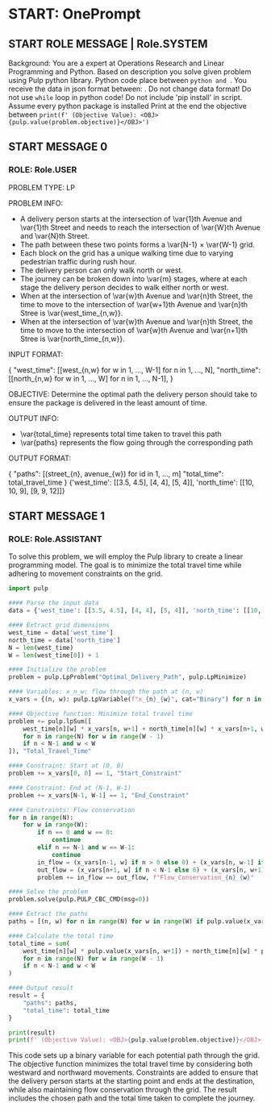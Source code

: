 # START: OnePrompt 
## START ROLE MESSAGE | Role.SYSTEM 
Background: You are a expert at Operations Research and Linear Programming and Python. Based on description you solve given problem using Pulp python library. Python code place between ```python and ```. You receive the data in json format between: <DATA></DATA>. Do not change data format! Do not use `while` loop in python code! Do not include 'pip install' in script. Assume every python package is installed Print at the end the objective between <OBJ></OBJ> `print(f' (Objective Value): <OBJ>{pulp.value(problem.objective)}</OBJ>')`  
## START MESSAGE 0 
### ROLE: Role.USER
<DESCRIPTION>
PROBLEM TYPE: LP

PROBLEM INFO:

- A delivery person starts at the intersection of \var{1}th Avenue and \var{1}th Street and needs to reach the intersection of \var{W}th Avenue and \var{N}th Street.
- The path between these two points forms a \var{N-1} × \var{W-1} grid.
- Each block on the grid has a unique walking time due to varying pedestrian traffic during rush hour.
- The delivery person can only walk north or west.
- The journey can be broken down into \var{m} stages, where at each stage the delivery person decides to walk either north or west.
- When at the intersection of \var{w}th Avenue and \var{n}th Street, the time to move to the intersection of \var{w+1}th Avenue and \var{n}th Stree is \var{west_time_{n,w}}.
- When at the intersection of \var{w}th Avenue and \var{n}th Street, the time to move to the intersection of \var{w}th Avenue and \var{n+1}th Stree is \var{north_time_{n,w}}.

INPUT FORMAT:

{
    "west_time": [[west_{n,w} for w in 1, ..., W-1] for n in 1, ..., N],
    "north_time": [[north_{n,w} for w in 1, ..., W] for n in 1, ..., N-1],
}

OBJECTIVE: Determine the optimal path the delivery person should take to ensure the package is delivered in the least amount of time.

OUTPUT INFO:

- \var{total_time} represents total time taken to travel this path
- \var{paths} represents the flow going through the corresponding path

OUTPUT FORMAT:

{
    "paths": [(street_{n}, avenue_{w}) for id in 1, ..., m]
    "total_time": total_travel_time
}
</DESCRIPTION>
<DATA>
{'west_time': [[3.5, 4.5], [4, 4], [5, 4]], 'north_time': [[10, 10, 9], [9, 9, 12]]}</DATA>


## START MESSAGE 1 
### ROLE: Role.ASSISTANT
To solve this problem, we will employ the Pulp library to create a linear programming model. The goal is to minimize the total travel time while adhering to movement constraints on the grid.

```python
import pulp

#### Parse the input data
data = {'west_time': [[3.5, 4.5], [4, 4], [5, 4]], 'north_time': [[10, 10, 9], [9, 9, 12]]}

#### Extract grid dimensions
west_time = data['west_time']
north_time = data['north_time']
N = len(west_time)
W = len(west_time[0]) + 1

#### Initialize the problem
problem = pulp.LpProblem("Optimal_Delivery_Path", pulp.LpMinimize)

#### Variables: x_n_w: flow through the path at (n, w)
x_vars = {(n, w): pulp.LpVariable(f"x_{n}_{w}", cat="Binary") for n in range(N) for w in range(W)}

#### Objective function: Minimize total travel time
problem += pulp.lpSum([
    west_time[n][w] * x_vars[n, w+1] + north_time[n][w] * x_vars[n+1, w]
    for n in range(N) for w in range(W - 1)
    if n < N-1 and w < W
]), "Total_Travel_Time"

#### Constraint: Start at (0, 0)
problem += x_vars[0, 0] == 1, "Start_Constraint"

#### Constraint: End at (N-1, W-1)
problem += x_vars[N-1, W-1] == 1, "End_Constraint"

#### Constraints: Flow conservation
for n in range(N):
    for w in range(W):
        if n == 0 and w == 0:
            continue
        elif n == N-1 and w == W-1:
            continue
        in_flow = (x_vars[n-1, w] if n > 0 else 0) + (x_vars[n, w-1] if w > 0 else 0)
        out_flow = (x_vars[n+1, w] if n < N-1 else 0) + (x_vars[n, w+1] if w < W-1 else 0)
        problem += in_flow == out_flow, f"Flow_Conservation_{n}_{w}"

#### Solve the problem
problem.solve(pulp.PULP_CBC_CMD(msg=0))

#### Extract the paths
paths = [(n, w) for n in range(N) for w in range(W) if pulp.value(x_vars[n, w]) > 0.5]

#### Calculate the total time
total_time = sum(
    west_time[n][w] * pulp.value(x_vars[n, w+1]) + north_time[n][w] * pulp.value(x_vars[n+1, w])
    for n in range(N) for w in range(W - 1)
    if n < N-1 and w < W
)

#### Output result
result = {
    "paths": paths,
    "total_time": total_time
}

print(result)
print(f' (Objective Value): <OBJ>{pulp.value(problem.objective)}</OBJ>')
```

This code sets up a binary variable for each potential path through the grid. The objective function minimizes the total travel time by considering both westward and northward movements. Constraints are added to ensure that the delivery person starts at the starting point and ends at the destination, while also maintaining flow conservation through the grid. The result includes the chosen path and the total time taken to complete the journey.

